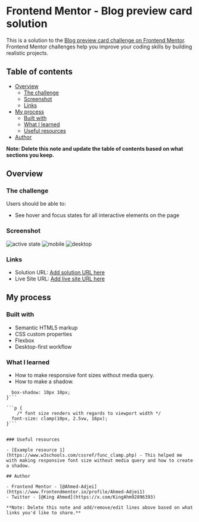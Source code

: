 # Frontend Mentor - Blog preview card solution

This is a solution to the [Blog preview card challenge on Frontend Mentor](https://www.frontendmentor.io/challenges/blog-preview-card-ckPaj01IcS). Frontend Mentor challenges help you improve your coding skills by building realistic projects. 

## Table of contents

- [Overview](#overview)
  - [The challenge](#the-challenge)
  - [Screenshot](#screenshot)
  - [Links](#links)
- [My process](#my-process)
  - [Built with](#built-with)
  - [What I learned](#what-i-learned)
  - [Useful resources](#useful-resources)
- [Author](#author)

**Note: Delete this note and update the table of contents based on what sections you keep.**

## Overview

### The challenge

Users should be able to:

- See hover and focus states for all interactive elements on the page

### Screenshot

![active state](./active-state.PNG)
![mobile](./mobile.PNG)
![desktop](./desktop.PNG)


### Links

- Solution URL: [Add solution URL here](https://github.com/Ahmed-Adjei1/Blog-Preview-Card)
- Live Site URL: [Add live site URL here](https://ahmed-adjei1.github.io/Blog-Preview-Card/)

## My process

### Built with

- Semantic HTML5 markup
- CSS custom properties
- Flexbox
- Desktop-first workflow

### What I learned

- How to make responsive font sizes without media query.
- How to make a shadow.

```.container {
  box-shadow: 10px 10px;
}```

```p {
    /* font size renders with regards to viewport width */
  font-size: clamp(10px, 2.5vw, 16px);
}```


### Useful resources

- [Example resource 1](https://www.w3schools.com/cssref/func_clamp.php) - This helped me with making responsive font size without media query and how to create a shadow.

## Author

- Frontend Mentor - [@Ahmed-Adjei](https://www.frontendmentor.io/profile/Ahmed-Adjei1)
- Twitter - [@King Ahmed](https://x.com/KingAhm92896393)

**Note: Delete this note and add/remove/edit lines above based on what links you'd like to share.**
